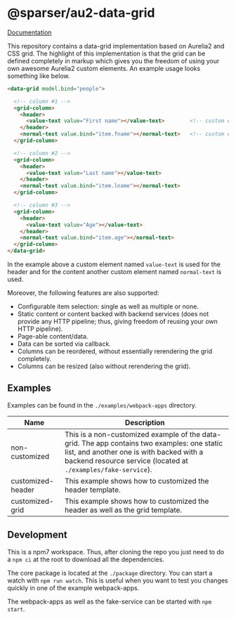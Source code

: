 # @sparser/au2-data-grid

[Documentation](./package/README.md)

This repository contains a data-grid implementation based on Aurelia2 and CSS grid. The highlight of this implementation is that the grid can be defined completely in markup which gives you the freedom of using your own awesome Aurelia2 custom elements. An example usage looks something like below.

```html
<data-grid model.bind="people">

  <!-- column #1 -->
  <grid-column>
    <header>
      <value-text value="First name"></value-text>        <!-- custom element -->
    </header>
    <normal-text value.bind="item.fname"></normal-text>   <!-- custom element -->
  </grid-column>

  <!-- column #2 -->
  <grid-column>
    <header>
      <value-text value="Last name"></value-text>
    </header>
    <normal-text value.bind="item.lname"></normal-text>
  </grid-column>

  <!-- column #3 -->
  <grid-column>
    <header>
      <value-text value="Age"></value-text>
    </header>
    <normal-text value.bind="item.age"></normal-text>
  </grid-column>
</data-grid>
```
In the example above a custom element named `value-text` is used for the header and for the content another custom element named `normal-text` is used.

Moreover, the following features are also supported:

- Configurable item selection: single as well as multiple or none.
- Static content or content backed with backend services (does not provide any HTTP pipeline; thus, giving freedom of reusing your own HTTP pipeline).
- Page-able content/data.
- Data can be sorted via callback.
- Columns can be reordered, without essentially rerendering the grid completely.
- Columns can be resized (also without rerendering the grid).

## Examples

Examples can be found in the `./examples/webpack-apps` directory.

| Name           | Description                                                                                                                                                        |
| -------------- | ------------------------------------------------------------------------------------------------------------------------------------------------------------------ |
| non-customized | This is a non-customized example of the data-grid. The app contains two examples: one static list, and another one is with backed with a backend resource service (located at `./examples/fake-service`). |
| customized-header | This example shows how to customized the header template. |
| customized-grid | This example shows how to customized the header as well as the grid template. |


## Development

This is a npm7 workspace.
Thus, after cloning the repo you just need to do a `npm ci` at the root to download all the dependencies.

The core package is located at the `./package` directory.
You can start a watch with `npm run watch`. This is useful when you want to test you changes quickly in one of the example webpack-apps.

The webpack-apps as well as the fake-service can be started with `npm start`.